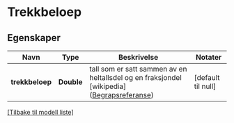 # Trekkbeloep

## Egenskaper

| Navn            | Type       | Beskrivelse                                                                                                                                                                | Notater            |
|-----------------|------------|----------------------------------------------------------------------------------------------------------------------------------------------------------------------------|--------------------|
| **trekkbeloep** | **Double** | tall som er satt sammen av en heltallsdel og en fraksjondel [wikipedia] ([Begrapsreferanse](https://data.skatteetaten.no/begrep/20b52aef-9fe1-11e5-a9f8-e4115b280940&#39)) | [default til null] |

[[Tilbake til modell liste]](../index.md)

